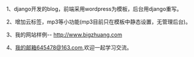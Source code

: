 1、django开发的blog，前端采用wordpress为模板，后台用django重写。

2、增加云标签，mp3等小功能(mp3目前只在模板中静态设置，无管理后台)。

3、我的网站样例--   http://www.bigzhuang.com

4、我的邮箱645478@163.com,欢迎一起学习交流。
